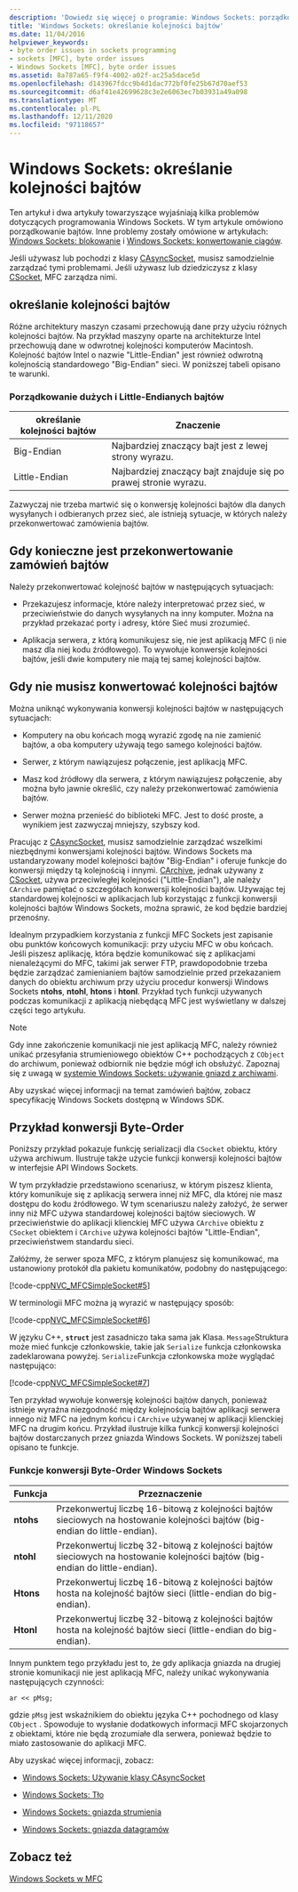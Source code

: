 ```yaml
---
description: 'Dowiedz się więcej o programie: Windows Sockets: porządkowanie bajtów'
title: 'Windows Sockets: określanie kolejności bajtów'
ms.date: 11/04/2016
helpviewer_keywords:
- byte order issues in sockets programming
- sockets [MFC], byte order issues
- Windows Sockets [MFC], byte order issues
ms.assetid: 8a787a65-f9f4-4002-a02f-ac25a5dace5d
ms.openlocfilehash: d143967fdcc9b4d1dac772bf0fe25b67d70aef53
ms.sourcegitcommit: d6af41e42699628c3e2e6063ec7b03931a49a098
ms.translationtype: MT
ms.contentlocale: pl-PL
ms.lasthandoff: 12/11/2020
ms.locfileid: "97118657"
---
```

# <a name="windows-sockets-byte-ordering"></a>Windows Sockets: określanie kolejności bajtów

Ten artykuł i dwa artykuły towarzyszące wyjaśniają kilka problemów dotyczących programowania Windows Sockets. W tym artykule omówiono porządkowanie bajtów. Inne problemy zostały omówione w artykułach: [Windows Sockets: blokowanie](../mfc/windows-sockets-blocking.md) i [Windows Sockets: konwertowanie ciągów](../mfc/windows-sockets-converting-strings.md).

Jeśli używasz lub pochodzi z klasy [CAsyncSocket](../mfc/reference/casyncsocket-class.md), musisz samodzielnie zarządzać tymi problemami. Jeśli używasz lub dziedziczysz z klasy [CSocket](../mfc/reference/csocket-class.md), MFC zarządza nimi.

## <a name="byte-ordering"></a>określanie kolejności bajtów

Różne architektury maszyn czasami przechowują dane przy użyciu różnych kolejności bajtów. Na przykład maszyny oparte na architekturze Intel przechowują dane w odwrotnej kolejności komputerów Macintosh. Kolejność bajtów Intel o nazwie "Little-Endian" jest również odwrotną kolejnością standardowego "Big-Endian" sieci. W poniższej tabeli opisano te warunki.

### <a name="big--and-little-endian-byte-ordering"></a>Porządkowanie dużych i Little-Endianych bajtów

|określanie kolejności bajtów|Znaczenie|
|-------------------|-------------|
|Big-Endian|Najbardziej znaczący bajt jest z lewej strony wyrazu.|
|Little-Endian|Najbardziej znaczący bajt znajduje się po prawej stronie wyrazu.|

Zazwyczaj nie trzeba martwić się o konwersję kolejności bajtów dla danych wysyłanych i odbieranych przez sieć, ale istnieją sytuacje, w których należy przekonwertować zamówienia bajtów.

## <a name="when-you-must-convert-byte-orders"></a>Gdy konieczne jest przekonwertowanie zamówień bajtów

Należy przekonwertować kolejność bajtów w następujących sytuacjach:

- Przekazujesz informacje, które należy interpretować przez sieć, w przeciwieństwie do danych wysyłanych na inny komputer. Można na przykład przekazać porty i adresy, które Sieć musi zrozumieć.

- Aplikacja serwera, z którą komunikujesz się, nie jest aplikacją MFC (i nie masz dla niej kodu źródłowego). To wywołuje konwersje kolejności bajtów, jeśli dwie komputery nie mają tej samej kolejności bajtów.

## <a name="when-you-do-not-have-to-convert-byte-orders"></a>Gdy nie musisz konwertować kolejności bajtów

Można uniknąć wykonywania konwersji kolejności bajtów w następujących sytuacjach:

- Komputery na obu końcach mogą wyrazić zgodę na nie zamienić bajtów, a oba komputery używają tego samego kolejności bajtów.

- Serwer, z którym nawiązujesz połączenie, jest aplikacją MFC.

- Masz kod źródłowy dla serwera, z którym nawiązujesz połączenie, aby można było jawnie określić, czy należy przekonwertować zamówienia bajtów.

- Serwer można przenieść do biblioteki MFC. Jest to dość proste, a wynikiem jest zazwyczaj mniejszy, szybszy kod.

Pracując z [CAsyncSocket](../mfc/reference/casyncsocket-class.md), musisz samodzielnie zarządzać wszelkimi niezbędnymi konwersjami kolejności bajtów. Windows Sockets ma ustandaryzowany model kolejności bajtów "Big-Endian" i oferuje funkcje do konwersji między tą kolejnością i innymi. [CArchive](../mfc/reference/carchive-class.md), jednak używany z [CSocket](../mfc/reference/csocket-class.md), używa przeciwległej kolejności ("Little-Endian"), ale należy `CArchive` pamiętać o szczegółach konwersji kolejności bajtów. Używając tej standardowej kolejności w aplikacjach lub korzystając z funkcji konwersji kolejności bajtów Windows Sockets, można sprawić, że kod będzie bardziej przenośny.

Idealnym przypadkiem korzystania z funkcji MFC Sockets jest zapisanie obu punktów końcowych komunikacji: przy użyciu MFC w obu końcach. Jeśli piszesz aplikację, która będzie komunikować się z aplikacjami nienależącymi do MFC, takimi jak serwer FTP, prawdopodobnie trzeba będzie zarządzać zamienianiem bajtów samodzielnie przed przekazaniem danych do obiektu archiwum przy użyciu procedur konwersji Windows Sockets **ntohs**, **ntohl**, **htons** i **htonl**. Przykład tych funkcji używanych podczas komunikacji z aplikacją niebędącą MFC jest wyświetlany w dalszej części tego artykułu.

> [!NOTE]
> Gdy inne zakończenie komunikacji nie jest aplikacją MFC, należy również unikać przesyłania strumieniowego obiektów C++ pochodzących z `CObject` do archiwum, ponieważ odbiornik nie będzie mógł ich obsłużyć. Zapoznaj się z uwagą w [systemie Windows Sockets: używanie gniazd z archiwami](../mfc/windows-sockets-using-sockets-with-archives.md).

Aby uzyskać więcej informacji na temat zamówień bajtów, zobacz specyfikację Windows Sockets dostępną w Windows SDK.

## <a name="a-byte-order-conversion-example"></a>Przykład konwersji Byte-Order

Poniższy przykład pokazuje funkcję serializacji dla `CSocket` obiektu, który używa archiwum. Ilustruje także użycie funkcji konwersji kolejności bajtów w interfejsie API Windows Sockets.

W tym przykładzie przedstawiono scenariusz, w którym piszesz klienta, który komunikuje się z aplikacją serwera innej niż MFC, dla której nie masz dostępu do kodu źródłowego. W tym scenariuszu należy założyć, że serwer inny niż MFC używa standardowej kolejności bajtów sieciowych. W przeciwieństwie do aplikacji klienckiej MFC używa `CArchive` obiektu z `CSocket` obiektem i `CArchive` używa kolejności bajtów "Little-Endian", przeciwieństwem standardu sieci.

Załóżmy, że serwer spoza MFC, z którym planujesz się komunikować, ma ustanowiony protokół dla pakietu komunikatów, podobny do następującego:

[!code-cpp[NVC_MFCSimpleSocket#5](../mfc/codesnippet/cpp/windows-sockets-byte-ordering_1.cpp)]

W terminologii MFC można ją wyrazić w następujący sposób:

[!code-cpp[NVC_MFCSimpleSocket#6](../mfc/codesnippet/cpp/windows-sockets-byte-ordering_2.cpp)]

W języku C++, **`struct`** jest zasadniczo taka sama jak Klasa. `Message`Struktura może mieć funkcje członkowskie, takie jak `Serialize` funkcja członkowska zadeklarowana powyżej. `Serialize`Funkcja członkowska może wyglądać następująco:

[!code-cpp[NVC_MFCSimpleSocket#7](../mfc/codesnippet/cpp/windows-sockets-byte-ordering_3.cpp)]

Ten przykład wywołuje konwersję kolejności bajtów danych, ponieważ istnieje wyraźna niezgodność między kolejnością bajtów aplikacji serwera innego niż MFC na jednym końcu i `CArchive` używanej w aplikacji klienckiej MFC na drugim końcu. Przykład ilustruje kilka funkcji konwersji kolejności bajtów dostarczanych przez gniazda Windows Sockets. W poniższej tabeli opisano te funkcje.

### <a name="windows-sockets-byte-order-conversion-functions"></a>Funkcje konwersji Byte-Order Windows Sockets

|Funkcja|Przeznaczenie|
|--------------|-------------|
|**ntohs**|Przekonwertuj liczbę 16-bitową z kolejności bajtów sieciowych na hostowanie kolejności bajtów (big-endian do little-endian).|
|**ntohl**|Przekonwertuj liczbę 32-bitową z kolejności bajtów sieciowych na hostowanie kolejności bajtów (big-endian do little-endian).|
|**Htons**|Przekonwertuj liczbę 16-bitową z kolejności bajtów hosta na kolejność bajtów sieci (little-endian do big-endian).|
|**Htonl**|Przekonwertuj liczbę 32-bitową z kolejności bajtów hosta na kolejność bajtów sieci (little-endian do big-endian).|

Innym punktem tego przykładu jest to, że gdy aplikacja gniazda na drugiej stronie komunikacji nie jest aplikacją MFC, należy unikać wykonywania następujących czynności:

`ar << pMsg;`

gdzie `pMsg` jest wskaźnikiem do obiektu języka C++ pochodnego od klasy `CObject` . Spowoduje to wysłanie dodatkowych informacji MFC skojarzonych z obiektami, które nie będą zrozumiałe dla serwera, ponieważ będzie to miało zastosowanie do aplikacji MFC.

Aby uzyskać więcej informacji, zobacz:

- [Windows Sockets: Używanie klasy CAsyncSocket](../mfc/windows-sockets-using-class-casyncsocket.md)

- [Windows Sockets: Tło](../mfc/windows-sockets-background.md)

- [Windows Sockets: gniazda strumienia](../mfc/windows-sockets-stream-sockets.md)

- [Windows Sockets: gniazda datagramów](../mfc/windows-sockets-datagram-sockets.md)

## <a name="see-also"></a>Zobacz też

[Windows Sockets w MFC](../mfc/windows-sockets-in-mfc.md)
